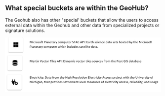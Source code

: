 ## What special buckets are within the GeoHub?

The Geohub also has other "special' buckets that allow the users to access external data within the Geohub and other data from specialized projects or signature solutions.

![Figure_3.PNG](../assets/data/Figure_3.PNG)   